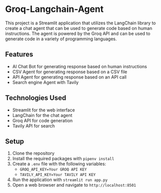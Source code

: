 # Groq-Langchain-Agent
This project is a Streamlit application that utilizes the LangChain library to create a chat agent that can be used to generate code based on human instructions. The agent is powered by the Groq API and can be used to generate code in a variety of programming languages.


## Features

* AI Chat Bot for generating response based on human instructions
* CSV Agent for generating response based on a CSV file
* API Agent for generating response based on an API call
* Search engine Agent with Tavily

## Technologies Used

* Streamlit for the web interface
* LangChain for the chat agent
* Groq API for code generation
* Tavily API for search

## Setup

1. Clone the repository
2. Install the required packages with `pipenv install`
3. Create a `.env` file with the following variables:
	* `GROQ_API_KEY=Your GROQ API KEY`
	* `TAVILY_API_KEY=Your TAVILY API KEY`
4. Run the application with `streamlit run app.py`
5. Open a web browser and navigate to `http://localhost:8501`




